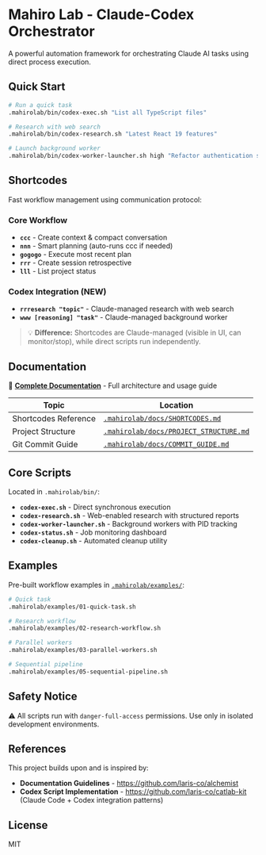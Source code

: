# Mahiro Lab - Claude-Codex Orchestrator

A powerful automation framework for orchestrating Claude AI tasks using direct process execution.

## Quick Start

```bash
# Run a quick task
.mahirolab/bin/codex-exec.sh "List all TypeScript files"

# Research with web search
.mahirolab/bin/codex-research.sh "Latest React 19 features"

# Launch background worker
.mahirolab/bin/codex-worker-launcher.sh high "Refactor authentication system"
```

## Shortcodes

Fast workflow management using communication protocol:

### Core Workflow
- **`ccc`** - Create context & compact conversation
- **`nnn`** - Smart planning (auto-runs ccc if needed)
- **`gogogo`** - Execute most recent plan
- **`rrr`** - Create session retrospective
- **`lll`** - List project status

### Codex Integration (NEW)
- **`rrresearch "topic"`** - Claude-managed research with web search
- **`www [reasoning] "task"`** - Claude-managed background worker

> 💡 **Difference:** Shortcodes are Claude-managed (visible in UI, can monitor/stop), while direct scripts run independently.

## Documentation

📖 **[Complete Documentation](CLAUDE.md)** - Full architecture and usage guide

| Topic | Location |
|-------|----------|
| Shortcodes Reference | [`.mahirolab/docs/SHORTCODES.md`](.mahirolab/docs/SHORTCODES.md) |
| Project Structure | [`.mahirolab/docs/PROJECT_STRUCTURE.md`](.mahirolab/docs/PROJECT_STRUCTURE.md) |
| Git Commit Guide | [`.mahirolab/docs/COMMIT_GUIDE.md`](.mahirolab/docs/COMMIT_GUIDE.md) |

## Core Scripts

Located in `.mahirolab/bin/`:

- **`codex-exec.sh`** - Direct synchronous execution
- **`codex-research.sh`** - Web-enabled research with structured reports
- **`codex-worker-launcher.sh`** - Background workers with PID tracking
- **`codex-status.sh`** - Job monitoring dashboard
- **`codex-cleanup.sh`** - Automated cleanup utility

## Examples

Pre-built workflow examples in [`.mahirolab/examples/`](.mahirolab/examples/):

```bash
# Quick task
.mahirolab/examples/01-quick-task.sh

# Research workflow
.mahirolab/examples/02-research-workflow.sh

# Parallel workers
.mahirolab/examples/03-parallel-workers.sh

# Sequential pipeline
.mahirolab/examples/05-sequential-pipeline.sh
```

## Safety Notice

⚠️ All scripts run with `danger-full-access` permissions. Use only in isolated development environments.

## References

This project builds upon and is inspired by:

- **Documentation Guidelines** - https://github.com/laris-co/alchemist
- **Codex Script Implementation** - https://github.com/laris-co/catlab-kit (Claude Code + Codex integration patterns)

## License

MIT
